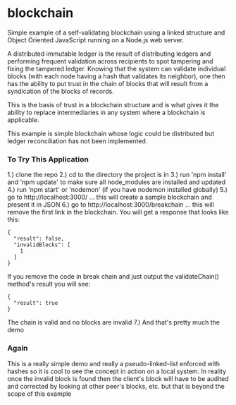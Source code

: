 # blockchain
Simple example of a self-validating blockchain using a linked structure and Object Oriented JavaScript running on a Node.js web server.

A distributed immutable ledger is the result of distributing ledgers and performing frequent validation across recipients to spot tampering and fixing the tampered ledger. Knowing that the system can validate individual blocks (with each node having a hash that validates its neighbor), one then has the ability to put trust in the chain of blocks that will result from a syndication of the blocks of records.

This is the basis of trust in a blockchain structure and is what gives it the ability to replace intermediaries in any system where a blockchain is applicable.

This example is simple blockchain whose logic could be distributed but ledger reconciliation has not been implemented.

### To Try This Application
1.) clone the repo
2.) cd to the directory the project is in
3.) run 'npm install' and 'npm update' to make sure all node_modules are installed and updated
4.) run 'npm start' or 'nodemon' (if you have nodemon installed globally)
5.) go to http://localhost:3000/ ... this will create a sample blockchain and present it in JSON
6.) go to http://localhost:3000/breakchain ... this will remove the first link in the blockchain. You will get a response that looks like this:
```
{
  "result": false,
  "invalidBlocks": [
    1
  ]
}
```
If you remove the code in break chain and just output the validateChain() method's result you will see:
```
{
  "result": true
}
```
The chain is valid and no blocks are invalid
7.) And that's pretty much the demo

### Again
This is a really simple demo and really a pseudo-linked-list enforced with hashes so it is cool to see the concept in action on a local system. In reality once the invalid block is found then the client's block will have to be audited and corrected by looking at other peer's blocks, etc. but that is beyond the scope of this example
